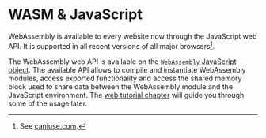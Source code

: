 # WASM & JavaScript

WebAssembly is available to every website now through the JavaScript web API.
It is supported in all recent versions of all major browsers[^1].

The WebAssembly web API is available on the [`WebAssembly` JavaScript object](https://developer.mozilla.org/en-US/docs/WebAssembly/JavaScript_interface).
The available API allows to compile and instantiate WebAssembly modules,
access exported functionality and access the shared memory block
used to share data between the WebAssembly module and the JavaScript environment.
The [web tutorial chapter](../tutorial/web.md) will guide you through some of the usage later.

[^1]: See [caniuse.com](https://caniuse.com/?search=webassembly).

